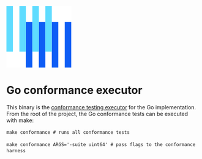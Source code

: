 [![The Buf logo](../../../.github/buf-logo.svg)][buf] 

# Go conformance executor

This binary is the [conformance testing executor](https://github.com/bufbuild/protovalidate/tree/main/tools/protovalidate-conformance) for the Go implementation. From the root of the project, the Go conformance tests can be executed with make:

```shell
make conformance # runs all conformance tests

make conformance ARGS='-suite uint64' # pass flags to the conformance harness
```

[buf]: https://buf.build
